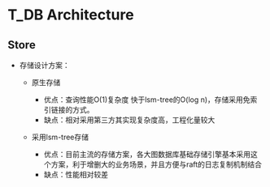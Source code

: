 # T_DB Architecture

## Store
* 存储设计方案：
  * 原生存储
    * 优点：查询性能O(1)复杂度 快于lsm-tree的O(log n)，存储采用免索引链接的方式。
    * 缺点：相对采用第三方其实现复杂度高，工程化量较大

  * 采用lsm-tree存储
    * 优点：目前主流的存储方案，各大图数据库基础存储引擎基本采用这个方案，利于增删大的业务场景，并且方便与raft的日志复制机制结合
    * 缺点：性能相对较差
